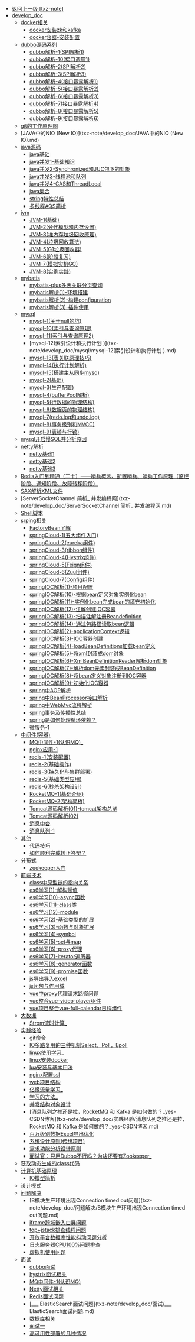 - [返回上一级 [txz-note]](txz-note/)
- [develop_doc](txz-note/develop_doc/)
  - [docker相关](txz-note/develop_doc/docker相关/)
    - [docker安装zk和kafka](txz-note/develop_doc/docker相关/docker安装zk和kafka.md)
    - [docker容器-安装配置](txz-note/develop_doc/docker相关/docker容器-安装配置.md)
  - [dubbo源码系列](txz-note/develop_doc/dubbo源码系列/)
    - [dubbo解析-1(SPI解析1)](txz-note/develop_doc/dubbo源码系列/dubbo解析-1(SPI解析1).md)
    - [dubbo解析-10(接口调用1)](txz-note/develop_doc/dubbo源码系列/dubbo解析-10(接口调用1).md)
    - [dubbo解析-2(SPI解析2)](txz-note/develop_doc/dubbo源码系列/dubbo解析-2(SPI解析2).md)
    - [dubbo解析-3(SPI解析3)](txz-note/develop_doc/dubbo源码系列/dubbo解析-3(SPI解析3).md)
    - [dubbo解析-4(接口暴露解析1)](txz-note/develop_doc/dubbo源码系列/dubbo解析-4(接口暴露解析1).md)
    - [dubbo解析-5(接口暴露解析2)](txz-note/develop_doc/dubbo源码系列/dubbo解析-5(接口暴露解析2).md)
    - [dubbo解析-6(接口暴露解析3)](txz-note/develop_doc/dubbo源码系列/dubbo解析-6(接口暴露解析3).md)
    - [dubbo解析-7(接口暴露解析4)](txz-note/develop_doc/dubbo源码系列/dubbo解析-7(接口暴露解析4).md)
    - [dubbo解析-8(接口暴露解析5)](txz-note/develop_doc/dubbo源码系列/dubbo解析-8(接口暴露解析5).md)
    - [dubbo解析-9(接口暴露解析6)](txz-note/develop_doc/dubbo源码系列/dubbo解析-9(接口暴露解析6).md)
  - [git的工作原理图](txz-note/develop_doc/git的工作原理图.md)
  - [JAVA中的NIO (New IO)](txz-note/develop_doc/JAVA中的NIO (New IO).md)
  - [java源码](txz-note/develop_doc/java源码/)
    - [java基础](txz-note/develop_doc/java源码/java基础.md)
    - [java并发1-基础知识](txz-note/develop_doc/java源码/java并发1-基础知识.md)
    - [java并发2-Synchronized和JUC包下的对象](txz-note/develop_doc/java源码/java并发2-Synchronized和JUC包下的对象.md)
    - [java并发3-线程池和队列](txz-note/develop_doc/java源码/java并发3-线程池和队列.md)
    - [java并发4-CAS和ThreadLocal](txz-note/develop_doc/java源码/java并发4-CAS和ThreadLocal.md)
    - [java集合](txz-note/develop_doc/java源码/java集合.md)
    - [string特性总结](txz-note/develop_doc/java源码/string特性总结.md)
    - [多线程AQS简析](txz-note/develop_doc/java源码/多线程AQS简析.md)
  - [jvm](txz-note/develop_doc/jvm/)
    - [JVM-1(基础)](txz-note/develop_doc/jvm/JVM-1(基础).md)
    - [JVM-2(分代模型和内存设置)](txz-note/develop_doc/jvm/JVM-2(分代模型和内存设置).md)
    - [JVM-3(堆内存垃圾回收原理)](txz-note/develop_doc/jvm/JVM-3(堆内存垃圾回收原理).md)
    - [JVM-4(垃圾回收算法)](txz-note/develop_doc/jvm/JVM-4(垃圾回收算法).md)
    - [JVM-5(G1垃圾回收器)](txz-note/develop_doc/jvm/JVM-5(G1垃圾回收器).md)
    - [JVM-6(阶段复习)](txz-note/develop_doc/jvm/JVM-6(阶段复习).md)
    - [JVM-7(模拟实机GC)](txz-note/develop_doc/jvm/JVM-7(模拟实机GC).md)
    - [JVM-8(实例实践)](txz-note/develop_doc/jvm/JVM-8(实例实践).md)
  - [mybatis](txz-note/develop_doc/mybatis/)
    - [mybatis-plus多表关联分页查询](txz-note/develop_doc/mybatis/mybatis-plus多表关联分页查询.md)
    - [mybatis解析(1)-环境搭建](txz-note/develop_doc/mybatis/mybatis解析(1)-环境搭建.md)
    - [mybatis解析(2)-构建configuration](txz-note/develop_doc/mybatis/mybatis解析(2)-构建configuration.md)
    - [mybatis解析(3)-插件使用](txz-note/develop_doc/mybatis/mybatis解析(3)-插件使用.md)
  - [mysql](txz-note/develop_doc/mysql/)
    - [mysql-1(关于null的坑)](txz-note/develop_doc/mysql/mysql-1(关于null的坑).md)
    - [mysql-10(索引与查询原理)](txz-note/develop_doc/mysql/mysql-10(索引与查询原理).md)
    - [mysql-11(索引与查询原理2)](txz-note/develop_doc/mysql/mysql-11(索引与查询原理2).md)
    - [mysql-12(索引设计和执行计划 )](txz-note/develop_doc/mysql/mysql-12(索引设计和执行计划 ).md)
    - [mysql-13(表关联原理技巧)](txz-note/develop_doc/mysql/mysql-13(表关联原理技巧).md)
    - [mysql-14(执行计划解析)](txz-note/develop_doc/mysql/mysql-14(执行计划解析).md)
    - [mysql-15(搭建主从同步mysq)](txz-note/develop_doc/mysql/mysql-15(搭建主从同步mysq).md)
    - [mysql-2(基础)](txz-note/develop_doc/mysql/mysql-2(基础).md)
    - [mysql-3(生产配置)](txz-note/develop_doc/mysql/mysql-3(生产配置).md)
    - [mysql-4(bufferPool解析)](txz-note/develop_doc/mysql/mysql-4(bufferPool解析).md)
    - [mysql-5(行数据的物理结构)](txz-note/develop_doc/mysql/mysql-5(行数据的物理结构).md)
    - [mysql-6(数据页的物理结构)](txz-note/develop_doc/mysql/mysql-6(数据页的物理结构).md)
    - [mysql-7(redo.log和undo.log)](txz-note/develop_doc/mysql/mysql-7(redo.log和undo.log).md)
    - [mysql-8(事务级别和MVCC)](txz-note/develop_doc/mysql/mysql-8(事务级别和MVCC).md)
    - [mysql-9(表锁与行锁)](txz-note/develop_doc/mysql/mysql-9(表锁与行锁).md)
  - [mysql开启慢SQL并分析原因](txz-note/develop_doc/mysql开启慢SQL并分析原因.md)
  - [netty解析](txz-note/develop_doc/netty解析/)
    - [netty基础1](txz-note/develop_doc/netty解析/netty基础1.md)
    - [netty基础2](txz-note/develop_doc/netty解析/netty基础2.md)
    - [netty基础3](txz-note/develop_doc/netty解析/netty基础3.md)
  - [Redis入门到精通（二十）——哨兵概念、配置哨兵、哨兵工作原理（监控阶段、通知阶段、故障转移阶段）](txz-note/develop_doc/Redis入门到精通（二十）——哨兵概念、配置哨兵、哨兵工作原理（监控阶段、通知阶段、故障转移阶段）.md)
  - [SAX解析XML文件](txz-note/develop_doc/SAX解析XML文件.md)
  - [ServerSocketChannel 简析_ 并发编程网](txz-note/develop_doc/ServerSocketChannel 简析_ 并发编程网.md)
  - [Shell脚本](txz-note/develop_doc/Shell脚本.md)
  - [srping相关](txz-note/develop_doc/srping相关/)
    - [FactoryBean了解](txz-note/develop_doc/srping相关/FactoryBean了解.md)
    - [springCloud-1(五大组件入门)](txz-note/develop_doc/srping相关/springCloud-1(五大组件入门).md)
    - [springCloud-2(eureka组件)](txz-note/develop_doc/srping相关/springCloud-2(eureka组件).md)
    - [springCloud-3(ribbon组件)](txz-note/develop_doc/srping相关/springCloud-3(ribbon组件).md)
    - [springCloud-4(Hystrix组件)](txz-note/develop_doc/srping相关/springCloud-4(Hystrix组件).md)
    - [springCloud-5(Feign组件)](txz-note/develop_doc/srping相关/springCloud-5(Feign组件).md)
    - [springCloud-6(Zuul组件)](txz-note/develop_doc/srping相关/springCloud-6(Zuul组件).md)
    - [springCloud-7(Config组件)](txz-note/develop_doc/srping相关/springCloud-7(Config组件).md)
    - [springIOC解析(1)-项目配置](txz-note/develop_doc/srping相关/springIOC解析(1)-项目配置.md)
    - [springIOC解析(10)-根据bean定义对象实例化bean](txz-note/develop_doc/srping相关/springIOC解析(10)-根据bean定义对象实例化bean.md)
    - [springIOC解析(11)-实例化bean完成bean的填充初始化](txz-note/develop_doc/srping相关/springIOC解析(11)-实例化bean完成bean的填充初始化.md)
    - [springIOC解析(12)-注解创建IOC容器](txz-note/develop_doc/srping相关/springIOC解析(12)-注解创建IOC容器.md)
    - [springIOC解析(13)-扫描注解注册Beandefinition](txz-note/develop_doc/srping相关/springIOC解析(13)-扫描注解注册Beandefinition.md)
    - [springIOC解析(14)-通过包路径读取bean逻辑](txz-note/develop_doc/srping相关/springIOC解析(14)-通过包路径读取bean逻辑.md)
    - [springIOC解析(2)-applicationContext逻辑](txz-note/develop_doc/srping相关/springIOC解析(2)-applicationContext逻辑.md)
    - [springIOC解析(3)-IOC容器创建](txz-note/develop_doc/srping相关/springIOC解析(3)-IOC容器创建.md)
    - [springIOC解析(4)-loadBeanDefinitions加载bean定义](txz-note/develop_doc/srping相关/springIOC解析(4)-loadBeanDefinitions加载bean定义.md)
    - [springIOC解析(5)-将xml封装成dom对象](txz-note/develop_doc/srping相关/springIOC解析(5)-将xml封装成dom对象.md)
    - [springIOC解析(6)-XmlBeanDefinitionReader解析dom对象](txz-note/develop_doc/srping相关/springIOC解析(6)-XmlBeanDefinitionReader解析dom对象.md)
    - [springIOC解析(7)-解析dom元素封装成BeanDefinition](txz-note/develop_doc/srping相关/springIOC解析(7)-解析dom元素封装成BeanDefinition.md)
    - [springIOC解析(8)-将bean定义对象注册到IOC容器](txz-note/develop_doc/srping相关/springIOC解析(8)-将bean定义对象注册到IOC容器.md)
    - [springIOC解析(9)-初始化IOC容器](txz-note/develop_doc/srping相关/springIOC解析(9)-初始化IOC容器.md)
    - [spring中AOP解析](txz-note/develop_doc/srping相关/spring中AOP解析.md)
    - [spring中BeanProcessor接口解析](txz-note/develop_doc/srping相关/spring中BeanProcessor接口解析.md)
    - [spring中WebMvc流程解析](txz-note/develop_doc/srping相关/spring中WebMvc流程解析.md)
    - [spring事务及传播性总结](txz-note/develop_doc/srping相关/spring事务及传播性总结.md)
    - [spring是如何处理循环依赖？](txz-note/develop_doc/srping相关/spring是如何处理循环依赖？.md)
    - [微服务-1](txz-note/develop_doc/srping相关/微服务-1.md)
  - [中间件(容器)](txz-note/develop_doc/中间件(容器)/)
    - [MQ中间件-1(认识MQ)_](txz-note/develop_doc/中间件(容器)/MQ中间件-1(认识MQ)_.md)
    - [nginx应用-1](txz-note/develop_doc/中间件(容器)/nginx应用-1.md)
    - [redis-1(安装配置)](txz-note/develop_doc/中间件(容器)/redis-1(安装配置).md)
    - [redis-2(基础操作)](txz-note/develop_doc/中间件(容器)/redis-2(基础操作).md)
    - [redis-3(持久化与集群部署)](txz-note/develop_doc/中间件(容器)/redis-3(持久化与集群部署).md)
    - [redis-5(基础类型应用)](txz-note/develop_doc/中间件(容器)/redis-5(基础类型应用).md)
    - [redis-6(秒杀架构设计)](txz-note/develop_doc/中间件(容器)/redis-6(秒杀架构设计).md)
    - [RocketMQ-1(基础介绍)](txz-note/develop_doc/中间件(容器)/RocketMQ-1(基础介绍).md)
    - [RocketMQ-2(架构简析)](txz-note/develop_doc/中间件(容器)/RocketMQ-2(架构简析).md)
    - [Tomcat源码解析(01)-tomcat架构总览](txz-note/develop_doc/中间件(容器)/Tomcat源码解析(01)-tomcat架构总览.md)
    - [Tomcat源码解析(02)](txz-note/develop_doc/中间件(容器)/Tomcat源码解析(02).md)
    - [消息中台](txz-note/develop_doc/中间件(容器)/消息中台.md)
    - [消息队列-1](txz-note/develop_doc/中间件(容器)/消息队列-1.md)
  - [其他](txz-note/develop_doc/其他/)
    - [代码技巧](txz-note/develop_doc/其他/代码技巧.md)
    - [如何顺利完成转正答辩？](txz-note/develop_doc/其他/如何顺利完成转正答辩？.md)
  - [分布式](txz-note/develop_doc/分布式/)
    - [zookeeper入门](txz-note/develop_doc/分布式/zookeeper入门.md)
  - [前端技术](txz-note/develop_doc/前端技术/)
    - [class中原型链的指向关系](txz-note/develop_doc/前端技术/class中原型链的指向关系.md)
    - [es6学习(1)-解构赋值](txz-note/develop_doc/前端技术/es6学习(1)-解构赋值.md)
    - [es6学习(10)-async函数](txz-note/develop_doc/前端技术/es6学习(10)-async函数.md)
    - [es6学习(11)-class类](txz-note/develop_doc/前端技术/es6学习(11)-class类.md)
    - [es6学习(12)-module](txz-note/develop_doc/前端技术/es6学习(12)-module.md)
    - [es6学习(2)-基础类型的扩展](txz-note/develop_doc/前端技术/es6学习(2)-基础类型的扩展.md)
    - [es6学习(3)-函数与对象扩展](txz-note/develop_doc/前端技术/es6学习(3)-函数与对象扩展.md)
    - [es6学习(4)-symbol](txz-note/develop_doc/前端技术/es6学习(4)-symbol.md)
    - [es6学习(5)-set与map](txz-note/develop_doc/前端技术/es6学习(5)-set与map.md)
    - [es6学习(6)-proxy代理](txz-note/develop_doc/前端技术/es6学习(6)-proxy代理.md)
    - [es6学习(7)-iterator遍历器](txz-note/develop_doc/前端技术/es6学习(7)-iterator遍历器.md)
    - [es6学习(8)-generator函数](txz-note/develop_doc/前端技术/es6学习(8)-generator函数.md)
    - [es6学习(9)-promise函数](txz-note/develop_doc/前端技术/es6学习(9)-promise函数.md)
    - [js导出导入excel](txz-note/develop_doc/前端技术/js导出导入excel.md)
    - [js闭包与作用域](txz-note/develop_doc/前端技术/js闭包与作用域.md)
    - [vue中proxy代理请求路径问题](txz-note/develop_doc/前端技术/vue中proxy代理请求路径问题.md)
    - [vue整合vue-video-player组件](txz-note/develop_doc/前端技术/vue整合vue-video-player组件.md)
    - [vue项目整合vue-full-calendar日程组件](txz-note/develop_doc/前端技术/vue项目整合vue-full-calendar日程组件.md)
  - [大数据](txz-note/develop_doc/大数据/)
    - [Strom流时计算_](txz-note/develop_doc/大数据/Strom流时计算_.md)
  - [实践经验](txz-note/develop_doc/实践经验/)
    - [git命令](txz-note/develop_doc/实践经验/git命令.md)
    - [IO多路复用的三种机制Select，Poll，Epoll](txz-note/develop_doc/实践经验/IO多路复用的三种机制Select，Poll，Epoll.md)
    - [linux使用学习_](txz-note/develop_doc/实践经验/linux使用学习_.md)
    - [linux安装docker](txz-note/develop_doc/实践经验/linux安装docker.md)
    - [lua安装与基本用法](txz-note/develop_doc/实践经验/lua安装与基本用法.md)
    - [nginx配置ssl](txz-note/develop_doc/实践经验/nginx配置ssl.md)
    - [web项目结构](txz-note/develop_doc/实践经验/web项目结构.md)
    - [亿级流量学习_](txz-note/develop_doc/实践经验/亿级流量学习_.md)
    - [学习的方法_](txz-note/develop_doc/实践经验/学习的方法_.md)
    - [并发结构对象设计](txz-note/develop_doc/实践经验/并发结构对象设计.md)
    - [消息队列之推还是拉，RocketMQ 和 Kafka 是如何做的？_yes-CSDN博客](txz-note/develop_doc/实践经验/消息队列之推还是拉，RocketMQ 和 Kafka 是如何做的？_yes-CSDN博客.md)
    - [百万级别数据Excel导出优化](txz-note/develop_doc/实践经验/百万级别数据Excel导出优化.md)
    - [系统设计原则(传统项目)](txz-note/develop_doc/实践经验/系统设计原则(传统项目).md)
    - [需求功能分析设计原则](txz-note/develop_doc/实践经验/需求功能分析设计原则.md)
    - [面试官：只用Dubbo不行吗？为啥还要有Zookeeper_](txz-note/develop_doc/实践经验/面试官：只用Dubbo不行吗？为啥还要有Zookeeper_.md)
  - [获取动态生成的class代码](txz-note/develop_doc/获取动态生成的class代码.md)
  - [计算机基础原理](txz-note/develop_doc/计算机基础原理/)
    - [IO模型简析](txz-note/develop_doc/计算机基础原理/IO模型简析.md)
  - [设计模式](txz-note/develop_doc/设计模式.md)
  - [问题解决](txz-note/develop_doc/问题解决/)
    - [B模块生产环境出现Connection timed out问题](txz-note/develop_doc/问题解决/B模块生产环境出现Connection timed out问题.md)
    - [iframe跨域嵌入白屏问题](txz-note/develop_doc/问题解决/iframe跨域嵌入白屏问题.md)
    - [top+jstack排查线程问题](txz-note/develop_doc/问题解决/top+jstack排查线程问题.md)
    - [开放平台数据库性能抖动问题分析](txz-note/develop_doc/问题解决/开放平台数据库性能抖动问题分析.md)
    - [日志服务器CPU100%问题排查](txz-note/develop_doc/问题解决/日志服务器CPU100%问题排查.md)
    - [虚拟机使用问题](txz-note/develop_doc/问题解决/虚拟机使用问题.md)
  - [面试](txz-note/develop_doc/面试/)
    - [dubbo面试](txz-note/develop_doc/面试/dubbo面试.md)
    - [hystrix面试相关](txz-note/develop_doc/面试/hystrix面试相关.md)
    - [MQ中间件-1(认识MQ)](txz-note/develop_doc/面试/MQ中间件-1(认识MQ).md)
    - [Netty面试相关](txz-note/develop_doc/面试/Netty面试相关.md)
    - [Redis面试问题](txz-note/develop_doc/面试/Redis面试问题.md)
    - [___ ElasticSearch面试问题](txz-note/develop_doc/面试/___ ElasticSearch面试问题.md)
    - [数据库相关](txz-note/develop_doc/面试/数据库相关.md)
    - [面试一](txz-note/develop_doc/面试/面试一.md)
    - [高可用性部署的几种情况](txz-note/develop_doc/面试/高可用性部署的几种情况.md)
